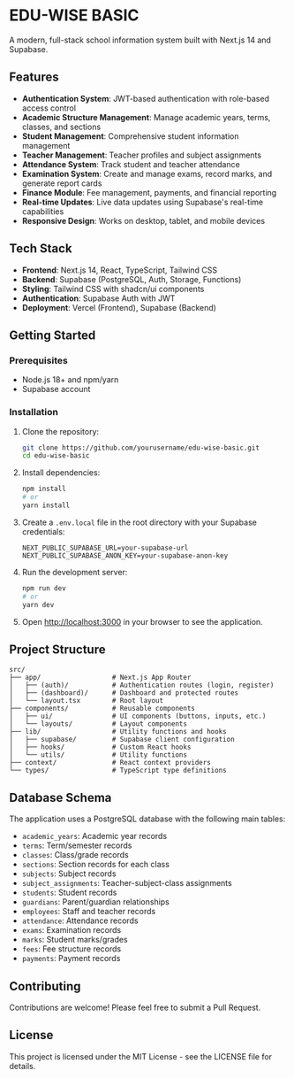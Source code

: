 # EDU-WISE BASIC

A modern, full-stack school information system built with Next.js 14 and Supabase.

## Features

- **Authentication System**: JWT-based authentication with role-based access control
- **Academic Structure Management**: Manage academic years, terms, classes, and sections
- **Student Management**: Comprehensive student information management
- **Teacher Management**: Teacher profiles and subject assignments
- **Attendance System**: Track student and teacher attendance
- **Examination System**: Create and manage exams, record marks, and generate report cards
- **Finance Module**: Fee management, payments, and financial reporting
- **Real-time Updates**: Live data updates using Supabase's real-time capabilities
- **Responsive Design**: Works on desktop, tablet, and mobile devices

## Tech Stack

- **Frontend**: Next.js 14, React, TypeScript, Tailwind CSS
- **Backend**: Supabase (PostgreSQL, Auth, Storage, Functions)
- **Styling**: Tailwind CSS with shadcn/ui components
- **Authentication**: Supabase Auth with JWT
- **Deployment**: Vercel (Frontend), Supabase (Backend)

## Getting Started

### Prerequisites

- Node.js 18+ and npm/yarn
- Supabase account

### Installation

1. Clone the repository:
   ```bash
   git clone https://github.com/yourusername/edu-wise-basic.git
   cd edu-wise-basic
   ```

2. Install dependencies:
   ```bash
   npm install
   # or
   yarn install
   ```

3. Create a `.env.local` file in the root directory with your Supabase credentials:
   ```
   NEXT_PUBLIC_SUPABASE_URL=your-supabase-url
   NEXT_PUBLIC_SUPABASE_ANON_KEY=your-supabase-anon-key
   ```

4. Run the development server:
   ```bash
   npm run dev
   # or
   yarn dev
   ```

5. Open [http://localhost:3000](http://localhost:3000) in your browser to see the application.

## Project Structure

```
src/
├── app/                  # Next.js App Router
│   ├── (auth)/           # Authentication routes (login, register)
│   ├── (dashboard)/      # Dashboard and protected routes
│   └── layout.tsx        # Root layout
├── components/           # Reusable components
│   ├── ui/               # UI components (buttons, inputs, etc.)
│   └── layouts/          # Layout components
├── lib/                  # Utility functions and hooks
│   ├── supabase/         # Supabase client configuration
│   ├── hooks/            # Custom React hooks
│   └── utils/            # Utility functions
├── context/              # React context providers
└── types/                # TypeScript type definitions
```

## Database Schema

The application uses a PostgreSQL database with the following main tables:

- `academic_years`: Academic year records
- `terms`: Term/semester records
- `classes`: Class/grade records
- `sections`: Section records for each class
- `subjects`: Subject records
- `subject_assignments`: Teacher-subject-class assignments
- `students`: Student records
- `guardians`: Parent/guardian relationships
- `employees`: Staff and teacher records
- `attendance`: Attendance records
- `exams`: Examination records
- `marks`: Student marks/grades
- `fees`: Fee structure records
- `payments`: Payment records

## Contributing

Contributions are welcome! Please feel free to submit a Pull Request.

## License

This project is licensed under the MIT License - see the LICENSE file for details.

